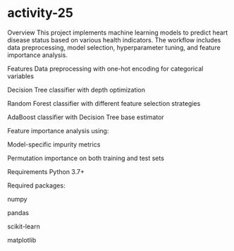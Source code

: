 # activity-25
Overview
This project implements machine learning models to predict heart disease status based on various health indicators. The workflow includes data preprocessing, model selection, hyperparameter tuning, and feature importance analysis.

Features
Data preprocessing with one-hot encoding for categorical variables

Decision Tree classifier with depth optimization

Random Forest classifier with different feature selection strategies

AdaBoost classifier with Decision Tree base estimator

Feature importance analysis using:

Model-specific impurity metrics

Permutation importance on both training and test sets

Requirements
Python 3.7+

Required packages:

numpy

pandas

scikit-learn

matplotlib
